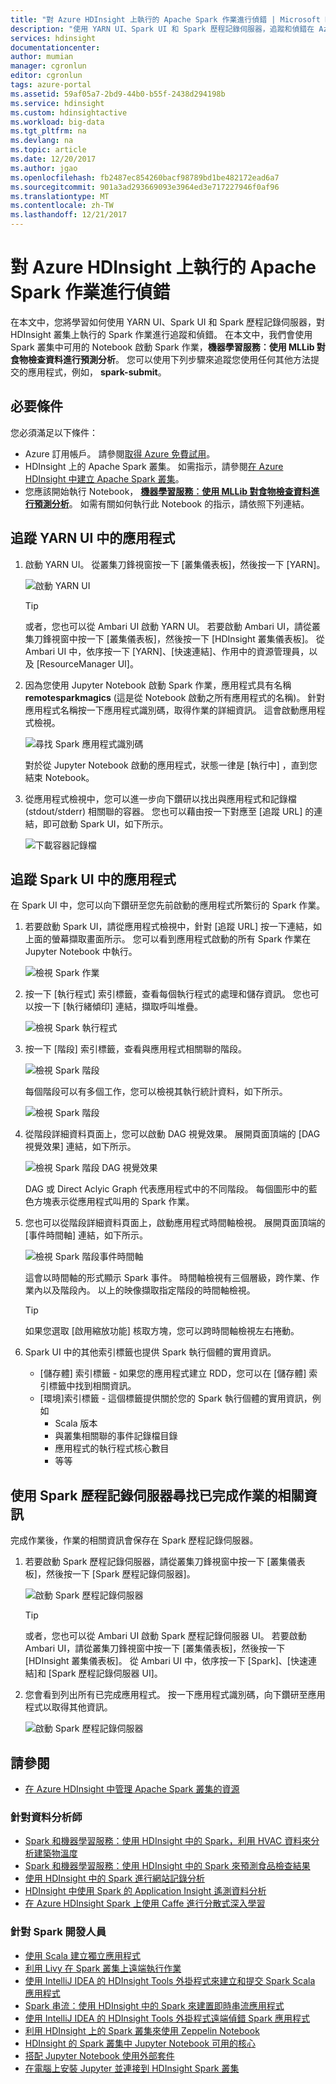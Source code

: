 ```yaml
---
title: "對 Azure HDInsight 上執行的 Apache Spark 作業進行偵錯 | Microsoft Docs"
description: "使用 YARN UI、Spark UI 和 Spark 歷程記錄伺服器，追蹤和偵錯在 Azure HDInsight 中的 Spark 叢集上執行的作業"
services: hdinsight
documentationcenter: 
author: mumian
manager: cgronlun
editor: cgronlun
tags: azure-portal
ms.assetid: 59af05a7-2bd9-44b0-b55f-2438d294198b
ms.service: hdinsight
ms.custom: hdinsightactive
ms.workload: big-data
ms.tgt_pltfrm: na
ms.devlang: na
ms.topic: article
ms.date: 12/20/2017
ms.author: jgao
ms.openlocfilehash: fb2487ec854260bacf98789bd1be482172ead6a7
ms.sourcegitcommit: 901a3ad293669093e3964ed3e717227946f0af96
ms.translationtype: MT
ms.contentlocale: zh-TW
ms.lasthandoff: 12/21/2017
---
```

# <a name="debug-apache-spark-jobs-running-on-azure-hdinsight"></a>對 Azure HDInsight 上執行的 Apache Spark 作業進行偵錯

在本文中，您將學習如何使用 YARN UI、Spark UI 和 Spark 歷程記錄伺服器，對 HDInsight 叢集上執行的 Spark 作業進行追蹤和偵錯。 在本文中，我們會使用 Spark 叢集中可用的 Notebook 啟動 Spark 作業，**機器學習服務︰使用 MLLib 對食物檢查資料進行預測分析**。 您可以使用下列步驟來追蹤您使用任何其他方法提交的應用程式，例如， **spark-submit**。

## <a name="prerequisites"></a>必要條件
您必須滿足以下條件：

* Azure 訂用帳戶。 請參閱[取得 Azure 免費試用](https://azure.microsoft.com/documentation/videos/get-azure-free-trial-for-testing-hadoop-in-hdinsight/)。
* HDInsight 上的 Apache Spark 叢集。 如需指示，請參閱[在 Azure HDInsight 中建立 Apache Spark 叢集](apache-spark-jupyter-spark-sql.md)。
* 您應該開始執行 Notebook， **[機器學習服務︰使用 MLLib 對食物檢查資料進行預測分析](apache-spark-machine-learning-mllib-ipython.md)**。 如需有關如何執行此 Notebook 的指示，請依照下列連結。  

## <a name="track-an-application-in-the-yarn-ui"></a>追蹤 YARN UI 中的應用程式
1. 啟動 YARN UI。 從叢集刀鋒視窗按一下 [叢集儀表板]，然後按一下 [YARN]。
   
    ![啟動 YARN UI](./media/apache-spark-job-debugging/launch-yarn-ui.png)
   
   > [!TIP]
   > 或者，您也可以從 Ambari UI 啟動 YARN UI。 若要啟動 Ambari UI，請從叢集刀鋒視窗中按一下 [叢集儀表板]，然後按一下 [HDInsight 叢集儀表板]。 從 Ambari UI 中，依序按一下 [YARN]、[快速連結]、作用中的資源管理員，以及 [ResourceManager UI]。    
   > 
   > 
2. 因為您使用 Jupyter Notebook 啟動 Spark 作業，應用程式具有名稱 **remotesparkmagics** (這是從 Notebook 啟動之所有應用程式的名稱)。 針對應用程式名稱按一下應用程式識別碼，取得作業的詳細資訊。 這會啟動應用程式檢視。
   
    ![尋找 Spark 應用程式識別碼](./media/apache-spark-job-debugging/find-application-id.png)
   
    對於從 Jupyter Notebook 啟動的應用程式，狀態一律是 [執行中]  ，直到您結束 Notebook。
3. 從應用程式檢視中，您可以進一步向下鑽研以找出與應用程式和記錄檔 (stdout/stderr) 相關聯的容器。 您也可以藉由按一下對應至 [追蹤 URL] 的連結，即可啟動 Spark UI，如下所示。 
   
    ![下載容器記錄檔](./media/apache-spark-job-debugging/download-container-logs.png)

## <a name="track-an-application-in-the-spark-ui"></a>追蹤 Spark UI 中的應用程式
在 Spark UI 中，您可以向下鑽研至您先前啟動的應用程式所繁衍的 Spark 作業。

1. 若要啟動 Spark UI，請從應用程式檢視中，針對 [追蹤 URL] 按一下連結，如上面的螢幕擷取畫面所示。 您可以看到應用程式啟動的所有 Spark 作業在 Jupyter Notebook 中執行。
   
    ![檢視 Spark 作業](./media/apache-spark-job-debugging/view-spark-jobs.png)
2. 按一下 [執行程式]  索引標籤，查看每個執行程式的處理和儲存資訊。 您也可以按一下 [執行緒傾印]  連結，擷取呼叫堆疊。
   
    ![檢視 Spark 執行程式](./media/apache-spark-job-debugging/view-spark-executors.png)
3. 按一下 [階段]  索引標籤，查看與應用程式相關聯的階段。
   
    ![檢視 Spark 階段](./media/apache-spark-job-debugging/view-spark-stages.png)
   
    每個階段可以有多個工作，您可以檢視其執行統計資料，如下所示。
   
    ![檢視 Spark 階段](./media/apache-spark-job-debugging/view-spark-stages-details.png) 
4. 從階段詳細資料頁面上，您可以啟動 DAG 視覺效果。 展開頁面頂端的 [DAG 視覺效果]  連結，如下所示。
   
    ![檢視 Spark 階段 DAG 視覺效果](./media/apache-spark-job-debugging/view-spark-stages-dag-visualization.png)
   
    DAG 或 Direct Aclyic Graph 代表應用程式中的不同階段。 每個圖形中的藍色方塊表示從應用程式叫用的 Spark 作業。
5. 您也可以從階段詳細資料頁面上，啟動應用程式時間軸檢視。 展開頁面頂端的 [事件時間軸]  連結，如下所示。
   
    ![檢視 Spark 階段事件時間軸](./media/apache-spark-job-debugging/view-spark-stages-event-timeline.png)
   
    這會以時間軸的形式顯示 Spark 事件。 時間軸檢視有三個層級，跨作業、作業內以及階段內。 以上的映像擷取指定階段的時間軸檢視。
   
   > [!TIP]
   > 如果您選取 [啟用縮放功能] 核取方塊，您可以跨時間軸檢視左右捲動。
   > 
   > 
6. Spark UI 中的其他索引標籤也提供 Spark 執行個體的實用資訊。
   
   * [儲存體] 索引標籤 - 如果您的應用程式建立 RDD，您可以在 [儲存體] 索引標籤中找到相關資訊。
   * [環境]索引標籤 - 這個標籤提供關於您的 Spark 執行個體的實用資訊，例如 
     * Scala 版本
     * 與叢集相關聯的事件記錄檔目錄
     * 應用程式的執行程式核心數目
     * 等等

## <a name="find-information-about-completed-jobs-using-the-spark-history-server"></a>使用 Spark 歷程記錄伺服器尋找已完成作業的相關資訊
完成作業後，作業的相關資訊會保存在 Spark 歷程記錄伺服器。

1. 若要啟動 Spark 歷程記錄伺服器，請從叢集刀鋒視窗中按一下 [叢集儀表板]，然後按一下 [Spark 歷程記錄伺服器]。
   
    ![啟動 Spark 歷程記錄伺服器](./media/apache-spark-job-debugging/launch-spark-history-server.png)
   
   > [!TIP]
   > 或者，您也可以從 Ambari UI 啟動 Spark 歷程記錄伺服器 UI。 若要啟動 Ambari UI，請從叢集刀鋒視窗中按一下 [叢集儀表板]，然後按一下 [HDInsight 叢集儀表板]。 從 Ambari UI 中，依序按一下 [Spark]、[快速連結]和 [Spark 歷程記錄伺服器 UI]。
   > 
   > 
2. 您會看到列出所有已完成應用程式。 按一下應用程式識別碼，向下鑽研至應用程式以取得其他資訊。
   
    ![啟動 Spark 歷程記錄伺服器](./media/apache-spark-job-debugging/view-completed-applications.png)

## <a name="see-also"></a>請參閱
*  [在 Azure HDInsight 中管理 Apache Spark 叢集的資源](apache-spark-resource-manager.md)

### <a name="for-data-analysts"></a>針對資料分析師

* [Spark 和機器學習服務：使用 HDInsight 中的 Spark，利用 HVAC 資料來分析建築物溫度](apache-spark-ipython-notebook-machine-learning.md)
* [Spark 和機器學習服務：使用 HDInsight 中的 Spark 來預測食品檢查結果](apache-spark-machine-learning-mllib-ipython.md)
* [使用 HDInsight 中的 Spark 進行網站記錄分析](apache-spark-custom-library-website-log-analysis.md)
* [HDInsight 中使用 Spark 的 Application Insight 遙測資料分析](apache-spark-analyze-application-insight-logs.md)
* [在 Azure HDInsight Spark 上使用 Caffe 進行分散式深入學習](apache-spark-deep-learning-caffe.md)

### <a name="for-spark-developers"></a>針對 Spark 開發人員

* [使用 Scala 建立獨立應用程式](apache-spark-create-standalone-application.md)
* [利用 Livy 在 Spark 叢集上遠端執行作業](apache-spark-livy-rest-interface.md)
* [使用 IntelliJ IDEA 的 HDInsight Tools 外掛程式來建立和提交 Spark Scala 應用程式](apache-spark-intellij-tool-plugin.md)
* [Spark 串流：使用 HDInsight 中的 Spark 來建置即時串流應用程式](apache-spark-eventhub-streaming.md)
* [使用 IntelliJ IDEA 的 HDInsight Tools 外掛程式遠端偵錯 Spark 應用程式](apache-spark-intellij-tool-plugin-debug-jobs-remotely.md)
* [利用 HDInsight 上的 Spark 叢集來使用 Zeppelin Notebook](apache-spark-zeppelin-notebook.md)
* [HDInsight 的 Spark 叢集中 Jupyter Notebook 可用的核心](apache-spark-jupyter-notebook-kernels.md)
* [搭配 Jupyter Notebook 使用外部套件](apache-spark-jupyter-notebook-use-external-packages.md)
* [在電腦上安裝 Jupyter 並連接到 HDInsight Spark 叢集](apache-spark-jupyter-notebook-install-locally.md)


